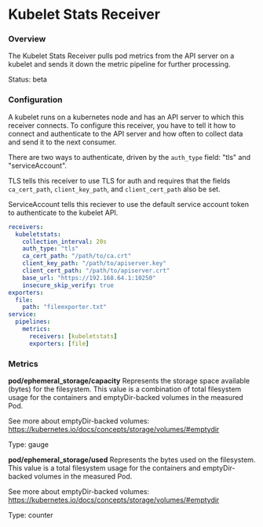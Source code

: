 # Kubelet Stats Receiver

### Overview

The Kubelet Stats Receiver pulls pod metrics from the API server on a kubelet
and sends it down the metric pipeline for further processing.

Status: beta

### Configuration

A kubelet runs on a kubernetes node and has an API server to which this
receiver connects. To configure this receiver, you have to tell it how
to connect and authenticate to the API server and how often to collect data
and send it to the next consumer.

There are two ways to authenticate, driven by the `auth_type` field: "tls" and
"serviceAccount".

TLS tells this receiver to use TLS for auth and requires that the fields
`ca_cert_path`, `client_key_path`, and `client_cert_path` also be set.

ServiceAccount tells this reciever to use the default service account token
to authenticate to the kubelet API.

```yaml
receivers:
  kubeletstats:
    collection_interval: 20s
    auth_type: "tls"
    ca_cert_path: "/path/to/ca.crt"
    client_key_path: "/path/to/apiserver.key"
    client_cert_path: "/path/to/apiserver.crt"
    base_url: "https://192.168.64.1:10250"
    insecure_skip_verify: true
exporters:
  file:
    path: "fileexporter.txt"
service:
  pipelines:
    metrics:
      receivers: [kubeletstats]
      exporters: [file]
```

### Metrics

**pod/ephemeral_storage/capacity**
Represents the storage space available (bytes) for the filesystem. This value is
a combination of total filesystem usage for the containers and emptyDir-backed
volumes in the measured Pod.

See more about emptyDir-backed volumes:
https://kubernetes.io/docs/concepts/storage/volumes/#emptydir

Type: gauge

**pod/ephemeral_storage/used**
Represents the bytes used on the filesystem. This value is a total filesystem
usage for the containers and emptyDir-backed volumes in the measured Pod.

See more about emptyDir-backed volumes:
https://kubernetes.io/docs/concepts/storage/volumes/#emptydir

Type: counter
